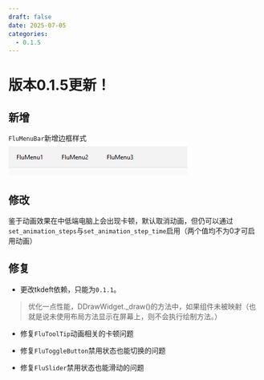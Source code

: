 ```yaml
---
draft: false 
date: 2025-07-05
categories:
  - 0.1.5
---
```


# 版本0.1.5更新！
## 新增
`FluMenuBar`新增边框样式
![](FluMenuBar边框.png)

## 修改
鉴于动画效果在中低端电脑上会出现卡顿，默认取消动画，但仍可以通过`set_animation_steps`与`set_animation_step_time`启用（两个值均不为0才可启用动画）

## 修复
- 更改tkdeft依赖，只能为`0.1.1`。
> 优化一点性能，DDrawWidget._draw()的方法中，如果组件未被映射（也就是说未使用布局方法显示在屏幕上，则不会执行绘制方法。）

- 修复`FluToolTip`动画相关的卡顿问题

- 修复`FluToggleButton`禁用状态也能切换的问题

- 修复`FluSlider`禁用状态也能滑动的问题